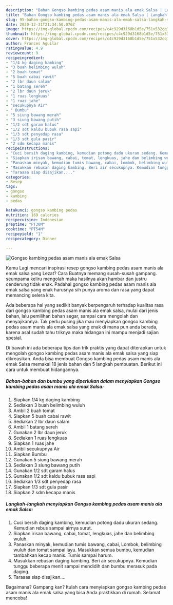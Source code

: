 ```yaml
---
description: "Bahan Gongso kambing pedas asam manis ala emak Salsa | Langkah Membuat Gongso kambing pedas asam manis ala emak Salsa Yang Menggugah Selera"
title: "Bahan Gongso kambing pedas asam manis ala emak Salsa | Langkah Membuat Gongso kambing pedas asam manis ala emak Salsa Yang Menggugah Selera"
slug: 95-bahan-gongso-kambing-pedas-asam-manis-ala-emak-salsa-langkah-membuat-gongso-kambing-pedas-asam-manis-ala-emak-salsa-yang-menggugah-selera
date: 2020-12-31T21:34:50.076Z
image: https://img-global.cpcdn.com/recipes/c4c929d3168b1d5e/751x532cq70/gongso-kambing-pedas-asam-manis-ala-emak-salsa-foto-resep-utama.jpg
thumbnail: https://img-global.cpcdn.com/recipes/c4c929d3168b1d5e/751x532cq70/gongso-kambing-pedas-asam-manis-ala-emak-salsa-foto-resep-utama.jpg
cover: https://img-global.cpcdn.com/recipes/c4c929d3168b1d5e/751x532cq70/gongso-kambing-pedas-asam-manis-ala-emak-salsa-foto-resep-utama.jpg
author: Frances Aguilar
ratingvalue: 4.9
reviewcount: 9
recipeingredient:
- "1/4 kg daging kambing"
- "3 buah belimbing wuluh"
- "2 buah tomat"
- "5 buah cabai rawit"
- "2 lbr daun salam"
- "1 batang sereh"
- "2 lbr daun jeruk"
- "1 ruas lengkuas"
- "1 ruas jahe"
- "secukupnya Air"
- " Bumbu"
- "5 siung bawang merah"
- "3 siung bawang putih"
- "1/2 sdt garam halus"
- "1/2 sdt kaldu bubuk rasa sapi"
- "1/3 sdt penyedap rasa"
- "1/3 sdt gula pasir"
- "2 sdm kecapa manis"
recipeinstructions:
- "Cuci bersih daging kambing, kemudian potong dadu ukuran sedang. Kemudian rebus sampai airnya surut."
- "Siapkan irisan bawang, cabai, tomat, lengkuas, jahe dan belimbing wuluh."
- "Panaskan minyak, kemudian tumis bawang, cabai, Lombok, belimbing wuluh dan tomat sampai layu. Masukkan semua bumbu, kemudian tambahkan kecap manis. Tumis sampai harum."
- "Masukkan rebusan daging kambing. Beri air secukupnya. Kemudian tunggu beberapa menit sampai mendidih dan bumbu merasuk pada daging."
- "Taraaaa siap disajikan...."
categories:
- Resep
tags:
- gongso
- kambing
- pedas

katakunci: gongso kambing pedas 
nutrition: 169 calories
recipecuisine: Indonesian
preptime: "PT30M"
cooktime: "PT54M"
recipeyield: "1"
recipecategory: Dinner

---
```



![Gongso kambing pedas asam manis ala emak Salsa](https://img-global.cpcdn.com/recipes/c4c929d3168b1d5e/751x532cq70/gongso-kambing-pedas-asam-manis-ala-emak-salsa-foto-resep-utama.jpg)

Kamu Lagi mencari inspirasi resep gongso kambing pedas asam manis ala emak salsa yang Lezat? Cara Buatnya memang susah-susah gampang. seumpama keliru mengolah maka hasilnya akan hambar dan justru cenderung tidak enak. Padahal gongso kambing pedas asam manis ala emak salsa yang enak harusnya sih punya aroma dan rasa yang dapat memancing selera kita.

Ada beberapa hal yang sedikit banyak berpengaruh terhadap kualitas rasa dari gongso kambing pedas asam manis ala emak salsa, mulai dari jenis bahan, lalu pemilihan bahan segar, sampai cara mengolah dan menyajikannya. Tak perlu pusing jika mau menyiapkan gongso kambing pedas asam manis ala emak salsa yang enak di mana pun anda berada, karena asal sudah tahu triknya maka hidangan ini mampu menjadi sajian spesial.




Di bawah ini ada beberapa tips dan trik praktis yang dapat diterapkan untuk mengolah gongso kambing pedas asam manis ala emak salsa yang siap dikreasikan. Anda bisa membuat Gongso kambing pedas asam manis ala emak Salsa memakai 18 jenis bahan dan 5 langkah pembuatan. Berikut ini cara untuk membuat hidangannya.

<!--inarticleads1-->

##### Bahan-bahan dan bumbu yang diperlukan dalam menyiapkan Gongso kambing pedas asam manis ala emak Salsa:

1. Siapkan 1/4 kg daging kambing
1. Sediakan 3 buah belimbing wuluh
1. Ambil 2 buah tomat
1. Siapkan 5 buah cabai rawit
1. Sediakan 2 lbr daun salam
1. Ambil 1 batang sereh
1. Gunakan 2 lbr daun jeruk
1. Sediakan 1 ruas lengkuas
1. Siapkan 1 ruas jahe
1. Ambil secukupnya Air
1. Siapkan  Bumbu
1. Gunakan 5 siung bawang merah
1. Sediakan 3 siung bawang putih
1. Gunakan 1/2 sdt garam halus
1. Gunakan 1/2 sdt kaldu bubuk rasa sapi
1. Sediakan 1/3 sdt penyedap rasa
1. Siapkan 1/3 sdt gula pasir
1. Siapkan 2 sdm kecapa manis




<!--inarticleads2-->

##### Langkah-langkah menyiapkan Gongso kambing pedas asam manis ala emak Salsa:

1. Cuci bersih daging kambing, kemudian potong dadu ukuran sedang. Kemudian rebus sampai airnya surut.
1. Siapkan irisan bawang, cabai, tomat, lengkuas, jahe dan belimbing wuluh.
1. Panaskan minyak, kemudian tumis bawang, cabai, Lombok, belimbing wuluh dan tomat sampai layu. Masukkan semua bumbu, kemudian tambahkan kecap manis. Tumis sampai harum.
1. Masukkan rebusan daging kambing. Beri air secukupnya. Kemudian tunggu beberapa menit sampai mendidih dan bumbu merasuk pada daging.
1. Taraaaa siap disajikan....




Bagaimana? Gampang kan? Itulah cara menyiapkan gongso kambing pedas asam manis ala emak salsa yang bisa Anda praktikkan di rumah. Selamat mencoba!
